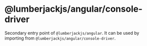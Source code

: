 # @lumberjackjs/angular/console-driver

Secondary entry point of `@lumberjackjs/angular`. It can be used by importing from `@lumberjackjs/angular/console-driver`.
